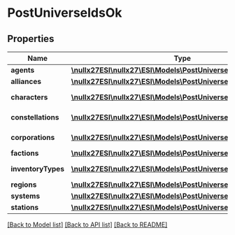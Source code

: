 # PostUniverseIdsOk

## Properties
Name | Type | Description | Notes
------------ | ------------- | ------------- | -------------
**agents** | [**\nullx27ESI\nullx27\ESI\Models\PostUniverseIdsAgent[]**](PostUniverseIdsAgent.md) | agents array | [optional] 
**alliances** | [**\nullx27ESI\nullx27\ESI\Models\PostUniverseIdsAlliance[]**](PostUniverseIdsAlliance.md) | alliances array | [optional] 
**characters** | [**\nullx27ESI\nullx27\ESI\Models\PostUniverseIdsCharacter[]**](PostUniverseIdsCharacter.md) | characters array | [optional] 
**constellations** | [**\nullx27ESI\nullx27\ESI\Models\PostUniverseIdsConstellation[]**](PostUniverseIdsConstellation.md) | constellations array | [optional] 
**corporations** | [**\nullx27ESI\nullx27\ESI\Models\PostUniverseIdsCorporation[]**](PostUniverseIdsCorporation.md) | corporations array | [optional] 
**factions** | [**\nullx27ESI\nullx27\ESI\Models\PostUniverseIdsFaction[]**](PostUniverseIdsFaction.md) | factions array | [optional] 
**inventoryTypes** | [**\nullx27ESI\nullx27\ESI\Models\PostUniverseIdsInventoryType[]**](PostUniverseIdsInventoryType.md) | inventory_types array | [optional] 
**regions** | [**\nullx27ESI\nullx27\ESI\Models\PostUniverseIdsRegion[]**](PostUniverseIdsRegion.md) | regions array | [optional] 
**systems** | [**\nullx27ESI\nullx27\ESI\Models\PostUniverseIdsSystem[]**](PostUniverseIdsSystem.md) | systems array | [optional] 
**stations** | [**\nullx27ESI\nullx27\ESI\Models\PostUniverseIdsStation[]**](PostUniverseIdsStation.md) | stations array | [optional] 

[[Back to Model list]](../README.md#documentation-for-models) [[Back to API list]](../README.md#documentation-for-api-endpoints) [[Back to README]](../README.md)


